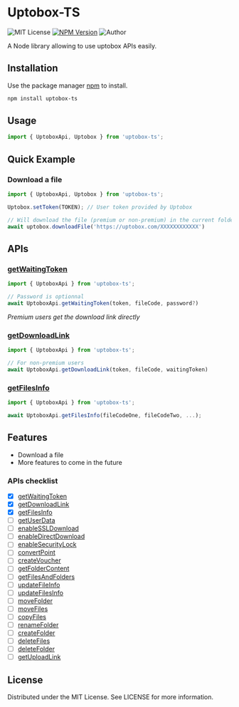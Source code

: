 # Uptobox-TS
![MIT License](https://img.shields.io/apm/l/atomic-design-ui.svg?)
[![NPM Version](https://badgen.net/npm/v/uptobox-ts)](https://www.npmjs.com/package/uptobox-ts)
![Author](https://img.shields.io/badge/author-Paypito-red)

A Node library allowing to use uptobox APIs easily.

## Installation

Use the package manager [npm](https://www.npmjs.com/) to install.

```bash
npm install uptobox-ts
```

## Usage

```typescript
import { UptoboxApi, Uptobox } from 'uptobox-ts';
```

## Quick Example
### Download a file
```typescript
import { UptoboxApi, Uptobox } from 'uptobox-ts';

Uptobox.setToken(TOKEN); // User token provided by Uptobox

// Will download the file (premium or non-premium) in the current folder
await uptobox.downloadFile('https://uptobox.com/XXXXXXXXXXXX')
```
## APIs
### [getWaitingToken](https://docs.uptobox.com/#get-a-waiting-token)
```typescript
import { UptoboxApi } from 'uptobox-ts';

// Password is optionnal
await UptoboxApi.getWaitingToken(token, fileCode, password?)
```
_Premium users get the download link directly_
### [getDownloadLink](https://docs.uptobox.com/#get-the-download-link)
```typescript
import { UptoboxApi } from 'uptobox-ts';

// For non-premium users
await UptoboxApi.getDownloadLink(token, fileCode, waitingToken)
```
### [getFilesInfo](https://docs.uptobox.com/#retrieve-file-informations)
```typescript
import { UptoboxApi } from 'uptobox-ts';

await UptoboxApi.getFilesInfo(fileCodeOne, fileCodeTwo, ...);
```
## Features
- Download a file
- More features to come in the future
### APIs checklist
  - [x] [getWaitingToken](https://docs.uptobox.com/#get-a-waiting-token)
  - [x] [getDownloadLink](https://docs.uptobox.com/#get-the-download-link)
  - [x] [getFilesInfo](https://docs.uptobox.com/#retrieve-file-informations)
  - [ ] [getUserData](https://docs.uptobox.com/#retrieve-user-data)
  - [ ] [enableSSLDownload](https://docs.uptobox.com/#ssl-download)
  - [ ] [enableDirectDownload](https://docs.uptobox.com/#direct-download)
  - [ ] [enableSecurityLock](https://docs.uptobox.com/#security-lock)
  - [ ] [convertPoint](https://docs.uptobox.com/#point-conversion)
  - [ ] [createVoucher](https://docs.uptobox.com/#create-voucher)
  - [ ] [getFolderContent](https://docs.uptobox.com/#retrieve-files-in-public-folder)
  - [ ] [getFilesAndFolders](https://docs.uptobox.com/#retrieve-files-and-folders)
  - [ ] [updateFileInfo](https://docs.uptobox.com/#update-file-informations)
  - [ ] [updateFilesInfo](https://docs.uptobox.com/#update-multiple-file-39-s-public-option)
  - [ ] [moveFolder](https://docs.uptobox.com/#move-a-folder-to-another-location)
  - [ ] [moveFiles](https://docs.uptobox.com/#move-one-or-multiple-files-to-another-location)
  - [ ] [copyFiles](https://docs.uptobox.com/#copy-one-or-multiple-files-to-another-location)
  - [ ] [renameFolder](https://docs.uptobox.com/#rename-a-folder)
  - [ ] [createFolder](https://docs.uptobox.com/#create-a-folder)
  - [ ] [deleteFiles](https://docs.uptobox.com/#delete-one-or-multiple-files)
  - [ ] [deleteFolder](https://docs.uptobox.com/#delete-a-folder)
  - [ ] [getUploadLink](https://docs.uptobox.com/#retrieve-an-upload-url)
## License
Distributed under the MIT License. See LICENSE for more information.
